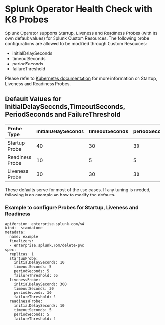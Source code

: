 # Splunk Operator Health Check with K8 Probes
Splunk Operator supports Startup, Liveness and Readiness Probes (with its own default values) for Splunk Custom Resources. The following probe configurations are allowed to be modified through Custom Resources: 
* initialDelaySeconds
* timeoutSeconds
* periodSeconds
* failureThreshold

Please refer to [Kubernetes documentation](https://kubernetes.io/docs/tasks/configure-pod-container/configure-liveness-readiness-startup-probes/) for more information on Startup, Liveness and Readiness Probes.
## Default Values for InitialDelaySeconds,TimeoutSeconds, PeriodSeconds and FailureThreshold

| Probe Type | initialDelaySeconds | timeoutSeconds | periodSeconds | failureThreshold | 
| :--- | :--- | :--- | :--- | :--- | 
| Startup Probe | 40 | 30 | 30 | 12 |
| Readiness Probe | 10 | 5 | 5 | 3 | 
| Liveness Probe | 30 | 30 | 30 | 3 | 

These defaults serve for most of the use cases. If any tuning is needed, following is an example on how to modify the defaults.
### Example to configure Probes for Startup, Liveness and Readiness

```
apiVersion: enterprise.splunk.com/v4
kind:  Standalone
metadata:
  name: example
  finalizers:
  - enterprise.splunk.com/delete-pvc
spec:
  replicas: 1
  startupProbe:
    initialDelaySeconds: 10
    timeoutSeconds: 5
    periodSeconds: 5
    failureThreshold: 16
  livenessProbe:
    initialDelaySeconds: 300
    timeoutSeconds: 30
    periodSeconds: 30
    failureThreshold: 3
  readinessProbe:
    initialDelaySeconds: 10
    timeoutSeconds: 5
    periodSeconds: 5
    failureThreshold: 3
```